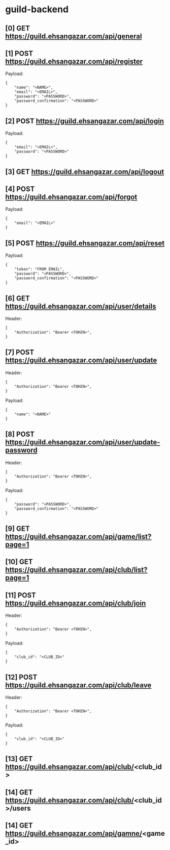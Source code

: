 # guild-backend


## [0] GET https://guild.ehsangazar.com/api/general

## [1] POST https://guild.ehsangazar.com/api/register

Payload:
```
{
    "name": "<NAME>",
    "email": "<EMAIL>",
    "password": "<PASSWORD>",
    "password_confirmation": "<PASSWORD>"
}
```

## [2] POST https://guild.ehsangazar.com/api/login

Payload:
```
{
    "email": "<EMAIL>",
    "password": "<PASSWORD>"
}

```

## [3] GET https://guild.ehsangazar.com/api/logout

## [4] POST https://guild.ehsangazar.com/api/forgot

Payload:
```
{
    "email": "<EMAIL>"
}

```

## [5] POST https://guild.ehsangazar.com/api/reset

Payload:
```
{
    "token": "FROM EMAIL",
    "password": "<PASSWORD>",
    "password_confirmation": "<PASSWORD>"
}

```

## [6] GET https://guild.ehsangazar.com/api/user/details
Header:
```
{
    "Authorization": "Bearer <TOKEN>",
}

```

## [7] POST https://guild.ehsangazar.com/api/user/update
Header:
```
{
    "Authorization": "Bearer <TOKEN>",
}

```
Payload:
```
{
    "name": "<NAME>"
}

```

## [8] POST https://guild.ehsangazar.com/api/user/update-password
Header:
```
{
    "Authorization": "Bearer <TOKEN>",
}

```
Payload:
```
{
    "password": "<PASSWORD>",
    "password_confirmation": "<PASSWORD>"
}

```

## [9] GET https://guild.ehsangazar.com/api/game/list?page=1

## [10] GET https://guild.ehsangazar.com/api/club/list?page=1

## [11] POST https://guild.ehsangazar.com/api/club/join
Header:
```
{
    "Authorization": "Bearer <TOKEN>",
}

```
Payload:
```
{
    "club_id": "<CLUB_ID>"
}
```

## [12] POST https://guild.ehsangazar.com/api/club/leave
Header:
```
{
    "Authorization": "Bearer <TOKEN>",
}
```
Payload:
```
{
    "club_id": "<CLUB_ID>"
}
```

## [13] GET https://guild.ehsangazar.com/api/club/<club_id>

## [14] GET https://guild.ehsangazar.com/api/club/<club_id>/users

## [14] GET https://guild.ehsangazar.com/api/gamne/<game_id>
